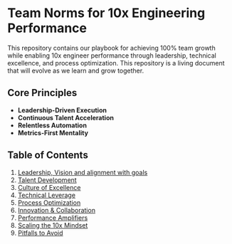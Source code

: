 # Team Norms for 10x Engineering Performance

This repository contains our playbook for achieving 100% team growth while enabling 10x engineer performance through leadership, technical excellence, and process optimization. This repository is a living document that will evolve as we learn and grow together.


## Core Principles
- **Leadership-Driven Execution**
- **Continuous Talent Acceleration** 
- **Relentless Automation**
- **Metrics-First Mentality**

## Table of Contents
1. [Leadership, Vision and alignment with goals](norms/leadership-vision.md)
2. [Talent Development](norms/talent-development.md)
3. [Culture of Excellence](norms/culture-excellence.md)
4. [Technical Leverage](norms/technical-leverage.md)
5. [Process Optimization](norms/process-optimization.md)
6. [Innovation & Collaboration](norms/innovation-collab.md)
7. [Performance Amplifiers](norms/performance-amplifiers.md)
8. [Scaling the 10x Mindset](norms/scaling-mindset.md)
9. [Pitfalls to Avoid](norms/pitfalls.md)

